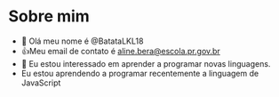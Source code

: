 # Sobre mim
- 👋 Olá meu nome é @BatataLKL18
- :+1:Meu email de contato é aline.bera@escola.pr.gov.br
- 👀 Eu estou interessado em aprender a programar novas linguagens.
- Eu estou aprendendo a programar recentemente a linguagem de JavaScript 

